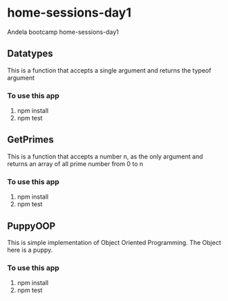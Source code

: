 # home-sessions-day1
Andela bootcamp home-sessions-day1

## Datatypes

This is a function that accepts a single argument and returns the typeof argument

### To use this app

1.  npm install
2.  npm test

## GetPrimes

This is a function that accepts a number n, as the only argument and returns an array of all prime number from 0 to n

### To use this app

1.  npm install
2.  npm test

## PuppyOOP

This is simple implementation of Object Oriented Programming. The Object here is a puppy.

### To use this app

1.  npm install
2.  npm test

